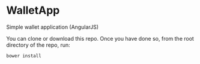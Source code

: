 WalletApp
=========

Simple wallet application (AngularJS)

You can clone or download this repo. Once you have done so, from the root directory of the repo, run:

    bower install
